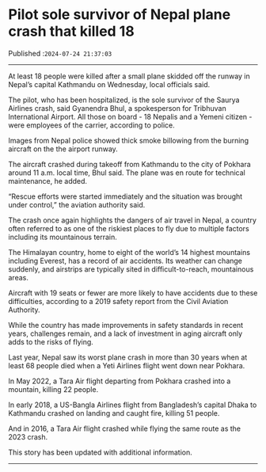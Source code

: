 # Pilot sole survivor of Nepal plane crash that killed 18

Published :`2024-07-24 21:37:03`

---

At least 18 people were killed after a small plane skidded off the runway in Nepal’s capital Kathmandu on Wednesday, local officials said.

The pilot, who has been hospitalized, is the sole survivor of the Saurya Airlines crash, said Gyanendra Bhul, a spokesperson for Tribhuvan International Airport. All those on board - 18 Nepalis and a Yemeni citizen - were employees of the carrier, according to police.

Images from Nepal police showed thick smoke billowing from the burning aircraft on the the airport runway.

The aircraft crashed during takeoff from Kathmandu to the city of Pokhara around 11 a.m. local time, Bhul said. The plane was en route for technical maintenance, he added.

“Rescue efforts were started immediately and the situation was brought under control,” the aviation authority said.

The crash once again highlights the dangers of air travel in Nepal, a country often referred to as one of the riskiest places to fly due to multiple factors including its mountainous terrain.

The Himalayan country, home to eight of the world’s 14 highest mountains including Everest, has a record of air accidents. Its weather can change suddenly, and airstrips are typically sited in difficult-to-reach, mountainous areas.

Aircraft with 19 seats or fewer are more likely to have accidents due to these difficulties, according to a 2019 safety report from the Civil Aviation Authority.

While the country has made improvements in safety standards in recent years, challenges remain, and a lack of investment in aging aircraft only adds to the risks of flying.

Last year, Nepal saw its worst plane crash in more than 30 years when at least 68 people died when a Yeti Airlines flight went down near Pokhara.

In May 2022, a Tara Air flight departing from Pokhara crashed into a mountain, killing 22 people.

In early 2018, a US-Bangla Airlines flight from Bangladesh’s capital Dhaka to Kathmandu crashed on landing and caught fire, killing 51 people.

And in 2016, a Tara Air flight crashed while flying the same route as the 2023 crash.

This story has been updated with additional information.

---


